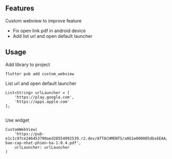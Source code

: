 ## Features

Custom webview to improve feature
- Fix open link pdf in android device
- Add list url and open default launcher

## Usage
Add library to project
```
flutter pub add custom_webview
```

List url and open default launcher
```
List<String> urlLauncher = [
    'https://play.google.com',
    'https://apps.apple.com'
];
  
```
Use widget
```
CustomWebView(
    'https://pub-e1c1c97ce246453790aed20554092539.r2.dev/ATTACHMENTS/a0G1e000005dbx6EAA/Tho%CC%82ng-bao-cap-nhat-phien-ba-1.0.4.pdf',
    urlLauncher: urlLauncher
)
```